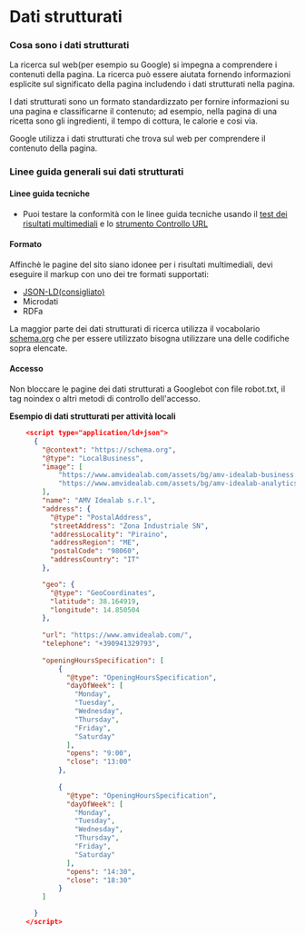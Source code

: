 # Dati strutturati
### Cosa sono i dati strutturati
La ricerca sul web(per esempio su Google) si impegna a comprendere i contenuti della pagina. La ricerca può essere aiutata fornendo informazioni esplicite sul significato della pagina includendo i dati strutturati nella pagina. 

I dati strutturati sono un formato standardizzato per fornire informazioni su una pagina e classificarne il contenuto; ad esempio, nella pagina di una ricetta sono gli ingredienti, il tempo di cottura, le calorie e cosi via.

Google utilizza i dati strutturati che trova sul web per comprendere il contenuto della pagina.

### Linee guida generali  sui dati strutturati

#### Linee guida tecniche
- Puoi testare la conformità con le linee guida tecniche usando il [test dei risultati multimediali](https://search.google.com/test/rich-results?hl=it) e lo [strumento Controllo URL](https://support.google.com/webmasters/answer/9012289?hl=it) 

#### Formato
Affinchè le pagine del sito siano idonee per i risultati multimediali, devi eseguire il markup con uno dei tre formati supportati:

- [JSON-LD(consigliato)](https://json-ld.org/)
- Microdati
- RDFa

La maggior parte dei dati strutturati di ricerca utilizza il vocabolario [schema.org](https://schema.org/) che per essere utilizzato bisogna utilizzare una delle codifiche sopra elencate.


#### Accesso
Non bloccare le pagine dei dati strutturati a Googlebot con file robot.txt, il tag noindex o altri metodi di controllo dell'accesso.

**Esempio di dati strutturati per attività locali**

```json
    <script type="application/ld+json">
      {
        "@context": "https://schema.org",
        "@type": "LocalBusiness",
        "image": [
            "https://www.amvidealab.com/assets/bg/amv-idealab-business.webp",
            "https://www.amvidealab.com/assets/bg/amv-idealab-analytics.webp"
        ], 
        "name": "AMV Idealab s.r.l",
        "address": {
          "@type": "PostalAddress",
          "streetAddress": "Zona Industriale SN",
          "addressLocality": "Piraino",
          "addressRegion": "ME",
          "postalCode": "98060",
          "addressCountry": "IT"
        },

        "geo": {
          "@type": "GeoCoordinates",
          "latitude": 38.164919,
          "longitude": 14.850504 
        },
  
        "url": "https://www.amvidealab.com/",
        "telephone": "+390941329793",
        
        "openingHoursSpecification": [
            {
              "@type": "OpeningHoursSpecification",
              "dayOfWeek": [
                "Monday",
                "Tuesday",
                "Wednesday",
                "Thursday",
                "Friday",
                "Saturday"
              ],
              "opens": "9:00",
              "close": "13:00"
            },
            
            {
              "@type": "OpeningHoursSpecification",
              "dayOfWeek": [
                "Monday",
                "Tuesday",
                "Wednesday",
                "Thursday",
                "Friday",
                "Saturday"
              ],
              "opens": "14:30",
              "close": "18:30"
            }
        ]

      }
    </script>

```